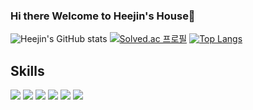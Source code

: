 ### Hi there Welcome to Heejin's House👋

<!--
**WonHeejin/WonHeejin** is a ✨ _special_ ✨ repository because its `README.md` (this file) appears on your GitHub profile.

Here are some ideas to get you started:

- 🔭 I’m currently working on ...
- 🌱 I’m currently learning ...
- 👯 I’m looking to collaborate on ...
- 🤔 I’m looking for help with ...
- 💬 Ask me about ...
- 📫 How to reach me: ...
- 😄 Pronouns: ...
- ⚡ Fun fact: ...
-->
 ![Heejin's GitHub stats](https://github-readme-stats.vercel.app/api?username=WonHeejin&show_icons=true&theme=radical)
[![Solved.ac
프로필](http://mazassumnida.wtf/api/v2/generate_badge?boj=yoiuth772)](https://solved.ac/yoiuth772)
[![Top Langs](https://github-readme-stats.vercel.app/api/top-langs/?username=WonHeejin)](https://github.com/WonHeejin/github-readme-stats)

## Skills
<img src="https://img.shields.io/badge/Java-007396?style=flat-square&logo=java&logoColor=white"/> <img src="https://img.shields.io/badge/JavaScript-F7DF1E?style=flat-square&logo=javascript&logoColor=white"/> <img src="https://img.shields.io/badge/Spring-6DB33F?style=flat-square&logo=Spring&logoColor=white"/> <img src="https://img.shields.io/badge/Oracle-F80000?style=flat-square&logo=Oracle&logoColor=white"/> <img src="https://img.shields.io/badge/GitHub-181717?style=flat-square&logo=GitHub&logoColor=white"/> <img src="https://img.shields.io/badge/Eclipse-2C2255?style=flat-square&logo=eclipse&logoColor=white"/> 

